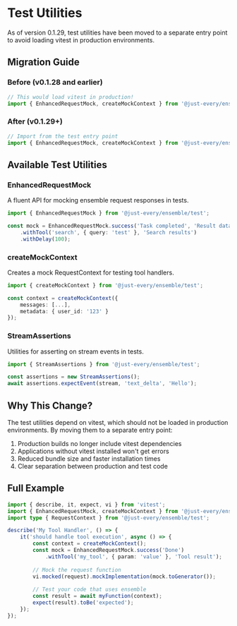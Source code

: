 # Test Utilities

As of version 0.1.29, test utilities have been moved to a separate entry point to avoid loading vitest in production environments.

## Migration Guide

### Before (v0.1.28 and earlier)
```typescript
// This would load vitest in production!
import { EnhancedRequestMock, createMockContext } from '@just-every/ensemble';
```

### After (v0.1.29+)
```typescript
// Import from the test entry point
import { EnhancedRequestMock, createMockContext } from '@just-every/ensemble/test';
```

## Available Test Utilities

### EnhancedRequestMock
A fluent API for mocking ensemble request responses in tests.

```typescript
import { EnhancedRequestMock } from '@just-every/ensemble/test';

const mock = EnhancedRequestMock.success('Task completed', 'Result data')
    .withTool('search', { query: 'test' }, 'Search results')
    .withDelay(100);
```

### createMockContext
Creates a mock RequestContext for testing tool handlers.

```typescript
import { createMockContext } from '@just-every/ensemble/test';

const context = createMockContext({
    messages: [...],
    metadata: { user_id: '123' }
});
```

### StreamAssertions
Utilities for asserting on stream events in tests.

```typescript
import { StreamAssertions } from '@just-every/ensemble/test';

const assertions = new StreamAssertions();
await assertions.expectEvent(stream, 'text_delta', 'Hello');
```

## Why This Change?

The test utilities depend on vitest, which should not be loaded in production environments. By moving them to a separate entry point:

1. Production builds no longer include vitest dependencies
2. Applications without vitest installed won't get errors
3. Reduced bundle size and faster installation times
4. Clear separation between production and test code

## Full Example

```typescript
import { describe, it, expect, vi } from 'vitest';
import { EnhancedRequestMock, createMockContext } from '@just-every/ensemble/test';
import type { RequestContext } from '@just-every/ensemble/test';

describe('My Tool Handler', () => {
    it('should handle tool execution', async () => {
        const context = createMockContext();
        const mock = EnhancedRequestMock.success('Done')
            .withTool('my_tool', { param: 'value' }, 'Tool result');
        
        // Mock the request function
        vi.mocked(request).mockImplementation(mock.toGenerator());
        
        // Test your code that uses ensemble
        const result = await myFunction(context);
        expect(result).toBe('expected');
    });
});
```